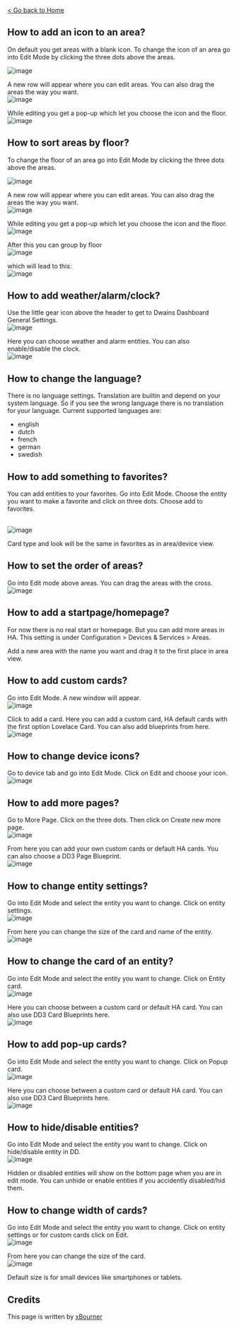 [< Go back to Home](../index.md)


## How to add an icon to an area?

On default you get areas with a blank icon. 
To change the icon of an area go into Edit Mode by clicking the three dots above the areas.

![image](https://user-images.githubusercontent.com/64064679/162938511-d9c02d97-ff84-41a8-a7d7-10a8d4c3d1a3.png)

A new row will appear where you can edit areas. You can also drag the areas the way you want.
<br>![image](https://user-images.githubusercontent.com/64064679/162938642-8d77fbbb-46c5-44f6-8179-9bec5528ff05.png)

While editing you get a pop-up which let you choose the icon and the floor.
<br>![image](https://user-images.githubusercontent.com/64064679/162938774-451ceb87-7d4b-4dc3-8c9d-c63a39ab91ff.png)

## How to sort areas by floor?

 
To change the floor of an area go into Edit Mode by clicking the three dots above the areas.

![image](https://user-images.githubusercontent.com/64064679/162938511-d9c02d97-ff84-41a8-a7d7-10a8d4c3d1a3.png)

A new row will appear where you can edit areas. You can also drag the areas the way you want.
<br>![image](https://user-images.githubusercontent.com/64064679/162938642-8d77fbbb-46c5-44f6-8179-9bec5528ff05.png)

While editing you get a pop-up which let you choose the icon and the floor.
<br>![image](https://user-images.githubusercontent.com/64064679/162938774-451ceb87-7d4b-4dc3-8c9d-c63a39ab91ff.png)

After this you can group by floor 
<br> ![image](https://user-images.githubusercontent.com/64064679/162940083-50f93c09-0b7c-43ed-81c7-c6ee2f9f4510.png)

which will lead to this:
<br>![image](https://user-images.githubusercontent.com/64064679/162940150-ac91eba9-7db3-4a18-88e4-1f09740150b7.png)

## How to add weather/alarm/clock?

Use the little gear icon above the header to get to Dwains Dashboard General Settings.
<br>![image](https://user-images.githubusercontent.com/64064679/163027605-2eb4b0a4-9ac2-4b3a-a768-d9cead3aac5d.png)

Here you can choose weather and alarm entities. You can also enable/disable the clock.
<br>![image](https://user-images.githubusercontent.com/64064679/163027703-cc160558-fc28-43a4-8a33-e798aaa5a19c.png)

## How to change the language?

There is no language settings. Translation are builtin and depend on your system language. So if you see the wrong language there is no translation for your language.
Current supported languages are:
- english
- dutch
- french
- german
- swedish

## How to add something to favorites?

You can add entities to your favorites. 
Go into Edit Mode.
Choose the entity you want to make a favorite and click on three dots.
Choose add to favorites. 

<br>![image](https://user-images.githubusercontent.com/64064679/163055549-5c51acae-4d51-4e7e-9de3-51377e67fc3b.png)

Card type and look will be the same in favorites as in area/device view.

## How to set the order of areas?

Go into Edit mode above areas. You can drag the areas with the cross.
<br>![image](https://user-images.githubusercontent.com/64064679/163052613-382588a7-b99e-4d6c-84d2-2b609af03940.png)


## How to add a startpage/homepage?
For now there is no real start or homepage. But you can add more areas in HA. 
This setting is under Configuration > Devices & Services > Areas.

Add a new area with the name you want and drag it to the first place in area view.

## How to add custom cards?

Go into Edit Mode.
A new window will appear.
<br>![image](https://user-images.githubusercontent.com/64064679/163053052-fee1be4f-89c3-43e4-97e9-cdd826ea6d2a.png)

Click to add a card. 
Here you can add a custom card, HA default cards with the first option Lovelace Card.
You can also add blueprints from here.
<br>![image](https://user-images.githubusercontent.com/64064679/163053108-8c66682d-42ab-4bef-8045-c9bfa09a57f0.png)


## How to change device icons?

Go to device tab and go into Edit Mode. Click on Edit and choose your icon.
<br>![image](https://user-images.githubusercontent.com/64064679/163053349-e3afa440-36a1-44fb-aa28-68b16fbc2b3f.png)


## How to add more pages?

Go to More Page. Click on the three dots. Then click on Create new more page.
<br>![image](https://user-images.githubusercontent.com/64064679/163053671-adde8e6b-2138-404b-9601-10dc85050398.png)

From here you can add your own custom cards or default HA cards. You can also choose a DD3 Page Blueprint.
<br>![image](https://user-images.githubusercontent.com/64064679/163053806-5c8394ef-cdac-4507-9891-35dce2b1c10b.png)


## How to change entity settings?

Go into Edit Mode and select the entity you want to change. Click on entity settings.
<br>![image](https://user-images.githubusercontent.com/64064679/163055733-a6eb0e28-efc3-4fc0-81ae-4c6b10409bec.png)

From here you can change the size of the card and name of the entity. 
<br>![image](https://user-images.githubusercontent.com/64064679/163054024-bd9ca170-7e9d-4089-94e3-7b7724ba7efb.png)


## How to change the card of an entity?

Go into Edit Mode and select the entity you want to change. Click on Entity card.
<br>![image](https://user-images.githubusercontent.com/64064679/163053877-275f5d6e-849f-4874-bdd4-b95a3235a0f1.png)

Here you can choose between a custom card or default HA card. You can also use DD3 Card Blueprints here.
<br>![image](https://user-images.githubusercontent.com/64064679/163054213-d701e026-a4e2-423b-ba67-dcdbac91a3d5.png)

## How to add pop-up cards?
Go into Edit Mode and select the entity you want to change. Click on Popup card.
<br>![image](https://user-images.githubusercontent.com/64064679/163053877-275f5d6e-849f-4874-bdd4-b95a3235a0f1.png)

Here you can choose between a custom card or default HA card. You can also use DD3 Card Blueprints here.
<br>![image](https://user-images.githubusercontent.com/64064679/163054295-df3d75a6-a6a4-41fe-a6c4-0e00a67c3b36.png)


## How to hide/disable entities?
Go into Edit Mode and select the entity you want to change. Click on hide/disable entity in DD.
<br>![image](https://user-images.githubusercontent.com/64064679/163053877-275f5d6e-849f-4874-bdd4-b95a3235a0f1.png)

Hidden or disabled entities will show on the bottom page when you are in edit mode.
You can unhide or enable entities if you accidently disabled/hid them.

## How to change width of cards?

Go into Edit Mode and select the entity you want to change. Click on entity settings or for custom cards click on Edit.
<br>![image](https://user-images.githubusercontent.com/64064679/163053877-275f5d6e-849f-4874-bdd4-b95a3235a0f1.png)

From here you can change the size of the card. 
<br>![image](https://user-images.githubusercontent.com/64064679/163054024-bd9ca170-7e9d-4089-94e3-7b7724ba7efb.png)

Default size is for small devices like smartphones or tablets.


## Credits

This page is written by [xBourner](https://github.com/xbourner)
